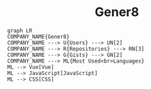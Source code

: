 <h1 align="center">Gener8</h1>

```mermaid
graph LR
COMPANY_NAME{Gener8}
COMPANY_NAME ---> U{Users} ---> UN[2]
COMPANY_NAME ---> R{Repositories} ---> RN[3]
COMPANY_NAME ---> G{Gists} ---> GN[2]
COMPANY_NAME ---> ML{Most Used<br>Languages}
ML --> Vue[Vue]
ML --> JavaScript[JavaScript]
ML --> CSS[CSS]
```
